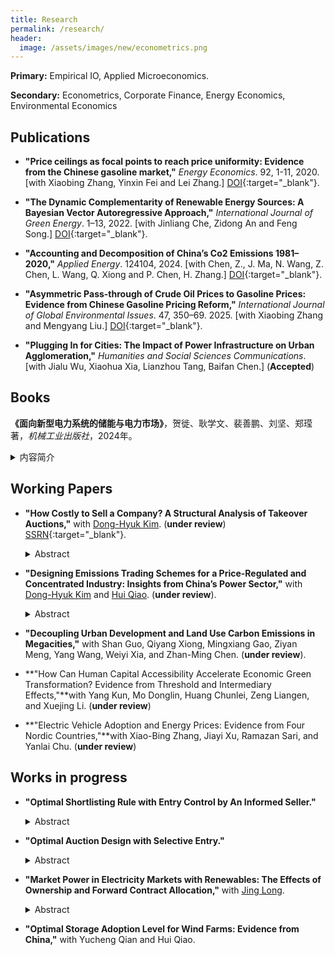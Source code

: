 ```yaml
---
title: Research
permalink: /research/
header:
  image: /assets/images/new/econometrics.png
---
```


**Primary:** Empirical IO, Applied Microeconomics.

**Secondary:** Econometrics, Corporate Finance, Energy Economics, Environmental Economics

## Publications

- **"Price ceilings as focal points to reach price uniformity: Evidence from the Chinese gasoline market,"** <i>Energy Economics</i>. 92, 1-11, 2020. [with Xiaobing Zhang, Yinxin Fei and Lei Zhang.] [DOI](https://doi.org/10.1016/j.eneco.2020.104950){:target="_blank"}.  

- **"The Dynamic Complementarity of Renewable Energy Sources: A Bayesian Vector Autoregressive Approach,"** <i>International Journal of Green Energy</i>. 1–13, 2022. [with Jinliang Che, Zidong An and Feng Song.] [DOI](https://doi.org/10.1080/15435075.2022.2160933){:target="_blank"}.  

- **"Accounting and Decomposition of China’s Co2 Emissions 1981–2020,"** <i>Applied Energy</i>. 124104, 2024. [with Chen, Z., J. Ma, N. Wang, Z. Chen, L. Wang, Q. Xiong and P. Chen, H. Zhang.] [DOI](https://doi.org/10.1016/j.apenergy.2024.124104){:target="_blank"}.  

- **"Asymmetric Pass-through of Crude Oil Prices to Gasoline Prices: Evidence from Chinese Gasoline Pricing Reform,"** <i>International Journal of Global Environmental Issues</i>. 47, 350–69. 2025. [with Xiaobing Zhang and Mengyang Liu.] [DOI](https://www.inderscienceonline.com/doi/abs/10.1504/IJGEI.2025.146001){:target="_blank"}.  

- **"Plugging In for Cities: The Impact of Power Infrastructure on Urban Agglomeration,"** <i>Humanities and Social Sciences Communications</i>. [with Jialu Wu, Xiaohua Xia, Lianzhou Tang, Baifan Chen.] (**Accepted**)

## Books
**《面向新型电力系统的储能与电力市场》**，贺徙、耿学文、裴善鹏、刘坚、郑𬎆著，<i>机械工业出版社</i>，2024年。  
  <details>
    <summary>内容简介</summary>
    作为2024年国家出版基金项目和“十四五”时期国家重点出版物出版专项规划项目，本书系统总结了我国新型储能产业的发展现状，深入剖析了其参与电力市场的现状与瓶颈。书中详细借鉴了美国、德国、英国、澳大利亚、日本、韩国等发达国家在新型储能电力市场参与方面的先进政策经验，构建了多种储能类型在国外市场成功应用的基础模型，并结合市场响应进行了相关经济学理论分析。全书立足于学术与产业融合，贯穿了完善我国新型储能政策体系、加快市场机制建设以及推动产业链关键环节合理响应的启示和建议，具有重要的理论指导和实践参考价值。该书不仅适合能源政策、电力市场、新能源、能源经济、储能科学与工程、电力系统、电气工程等相关专业的本科高年级学生与研究生，也为政策制定者、科研人员、企业和投资机构提供了重要参考。
  </details>  

## Working Papers

- **"How Costly to Sell a Company? A Structural Analysis of Takeover Auctions,"** with [Dong-Hyuk Kim](https://sites.google.com/site/kimdonghyuk000). (**under review**) [SSRN](https://papers.ssrn.com/sol3/papers.cfm?abstract_id=3505106){:target="_blank"}.  

  <details>
    <summary>Abstract</summary>
    To explain why sellers in takeover auctions limit bidders entry, we structurally measure economic costs incurred by the seller for inviting an additional bidder. Our auction model allows bidders to discount their synergy values when rivals obtain the target company’s confidential information, which induces the information cost. We identify the model primitives with unobserved heterogeneity, as confidential information is latent. From a sample of U.S. M&As, we find that the unobserved heterogeneity is critical, bidders lower values by 11.9% for each rival, and the information (operation) cost amounts to 1.3% (4.1%) of the equilibrium deal value for a representative target.
  </details>  

-  **"Designing Emissions Trading Schemes for a Price-Regulated and Concentrated Industry: Insights from China’s Power Sector,"** with [Dong-Hyuk Kim](https://sites.google.com/site/kimdonghyuk000) and [Hui Qiao](https://sites.google.com/view/huiqiao/). (**under review**).  
   <details>
     <summary>Abstract</summary>
     We analyze the impact of emission trading systems, such as tradable performance standards (TPS) and cap-and-trade (C&T) schemes, in China's coal-fired generation sector characterized by price regulation and high concentration. Our oligopoly model shows that TPS and C&T partially offset the adverse effects of power prices regulated below equilibrium. Unlike C&T, TPS further facilitates production reallocation towards low-emission firms, suggesting its efficacy in emission reduction. From market data, we uncover cost functions for five major firms in Guangdong province to conduct realistic policy simulations. Compared to the current TPS setup, the optimal TPS and C&T under the regulated price reduce emissions by 11.1 and 7.6 million tonnes, respectively. The optimal TPS enhances social welfare by 250 million RMB, while the optimal C&T decreases it by 485 million RMB. Moreover, the optimal TPS above approximates the case where the power price is further adjusted to maximize social welfare.  
   </details>    

- **"Decoupling Urban Development and Land Use Carbon Emissions in Megacities,"** with Shan Guo, Qiyang Xiong, Mingxiang Gao, Ziyan Meng, Yang Wang, Weiyi Xia, and Zhan-Ming Chen. (**under review**). 

- **"How Can Human Capital Accessibility Accelerate Economic Green Transformation? Evidence from Threshold and Intermediary Effects,"**with Yang Kun, Mo Donglin, Huang Chunlei, Zeng Liangen, and Xuejing Li. (**under review**)  

- **"Electric Vehicle Adoption and Energy Prices: Evidence from Four Nordic Countries,"**with Xiao-Bing Zhang, Jiayi Xu, Ramazan Sari, and Yanlai Chu. (**under review**)


## Works in progress

- **"Optimal Shortlisting Rule with Entry Control by An Informed Seller."**  
  <details>
    <summary>Abstract</summary>

    This study is a theoretical extension of my job market paper of takeover auctions, where indicative bidding and shortlisting is a common practice. I first develop a two-stage auction model with entry control by an informed seller who observes bidders’ initial types (signals). Then I study how the seller, who has information valuable to the bidders, maximizes his expected profit by shortlisting potential bidders into the final-stage auction. The shortlisted bidders are asymmetric in their types (private valuation plus beliefs) because their private beliefs about the other shortlisted bidders rely on their private initial types. Except for takeover auctions, this model also describes many real-world auctions with a qualification stage, such as a real estate sale.
  </details>  

- **"Optimal Auction Design with Selective Entry."**  
  <details>
    <summary>Abstract</summary>

    This paper studies the optimal auction design by a revenue-maximizing seller in a two-stage auction model with selective entry. Following Stegeman (1996) and Lu (2009), I consider the feasible semidirect mechanism with a symmetric threshold-entry. In order to implement the optimal entry threshold, we need to consider a generalized virtual value, which is non-monotone in general. To handle the non-monotonicity of the generalized virtual value, I use the ironing technique described in Myerson (1981) to obtain a monotone (ironed) virtual value. Then we select the optimal mechanism to maximize the (ironed) virtual value.
  </details>   

- **"Market Power in Electricity Markets with Renewables: The Effects of Ownership and Forward Contract Allocation,"** with [Jing Long](https://jing042323.github.io/jing-long/).   
   <details>
     <summary>Abstract</summary>
     Motivated by the growth of renewable generation and development of electricity market in China, this study analyzes the impact of renewable penetration on the market outcomes under different market and ownership structure. We construct a two-stage oligopolistic model consisting symmetric strategic suppliers and competitive fringe suppliers who are allowed to make production decisions for each of their generation technology. Based on the theoretical model, we further conduct a series of simulation study to illustrate the theoretical result by exploring different set of model parameter configurations. We find that the amount of price decline could be partially or fully reduced when strategic suppliers a large proportion of renewable generation assets as a result of market power. Using the ownership and capacity information of the “big-five” electricity groups, Our simulation shows that this ownership effect will emerge in the future Chinese electricity market according to China’s renewable policy and targets. Furthermore, the forward contracting stage is pro-competitive or even over-competitive, depending on both the market and ownership structure.
   </details>   
   
- **"Optimal Storage Adoption Level for Wind Farms: Evidence from China,"** with Yucheng Qian and Hui Qiao.  
